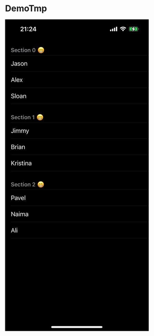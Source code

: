 # DemoTmp

![alt text](https://github.com/josiphranic/DemoTmp/blob/main/8f012d04-9a40-4023-b313-96493d4600e9.JPG)
